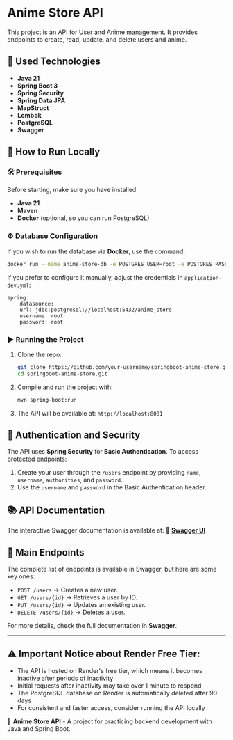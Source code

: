 # Anime Store API

This project is an API for User and Anime management. It provides endpoints to create, read, update, and delete users and anime.

## 🚀 Used Technologies
- **Java 21**
- **Spring Boot 3**
- **Spring Security**
- **Spring Data JPA**
- **MapStruct**
- **Lombok**
- **PostgreSQL**
- **Swagger**

## 📌 How to Run Locally

### 🛠️ Prerequisites
Before starting, make sure you have installed:
- **Java 21**
- **Maven**
- **Docker** (optional, so you can run PostgreSQL)

### ⚙️ Database Configuration
If you wish to run the database via **Docker**, use the command:
```bash
docker run --name anime-store-db -e POSTGRES_USER=root -e POSTGRES_PASSWORD=root -e POSTGRES_DB=anime_store -p 5432:5432 -d postgres
```

If you prefer to configure it manually, adjust the credentials in `application-dev.yml`:
```properties
spring:
    datasource:
    url: jdbc:postgresql://localhost:5432/anime_store
    username: root
    password: root
```

### ▶️ Running the Project
1. Clone the repo:
   ```bash
   git clone https://github.com/your-username/springboot-anime-store.git
   cd springboot-anime-store.git
   ```
2. Compile and run the project with:
   ```bash
   mvn spring-boot:run
   ```
3. The API will be available at: `http://localhost:8081`

## 🔑 Authentication and Security
The API uses **Spring Security** for **Basic Authentication**. To access protected endpoints:
1. Create your user through the `/users` endpoint by providing `name`, `username`, `authorities`, and `password`.
2. Use the `username` and `password` in the Basic Authentication header.

## 📚 API Documentation
The interactive Swagger documentation is available at:
🔗 **[Swagger UI](https://anime-store-api.onrender.com/swagger-ui/index.html)**

## 📌 Main Endpoints
The complete list of endpoints is available in Swagger, but here are some key ones:
- `POST /users` → Creates a new user.
- `GET /users/{id}` → Retrieves a user by ID.
- `PUT /users/{id}` → Updates an existing user.
- `DELETE /users/{id}` → Deletes a user.

For more details, check the full documentation in **Swagger**.

---
## ⚠️ Important Notice about Render Free Tier:

- The API is hosted on Render's free tier, which means it becomes inactive after periods of inactivity
- Initial requests after inactivity may take over 1 minute to respond
- The PostgreSQL database on Render is automatically deleted after 90 days
- For consistent and faster access, consider running the API locally  

📌 **Anime Store API** - A project for practicing backend development with Java and Spring Boot.

